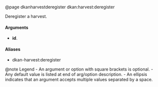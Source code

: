 @page dkanharvestderegister dkan:harvest:deregister

Deregister a harvest.

#### Arguments

- **id**.

#### Aliases

- dkan-harvest:deregister

@note <i class="fas fa-fire" style="color: #42b983"></i> Legend
    - An argument or option with square brackets is optional.
    - Any default value is listed at end of arg/option description.
    - An ellipsis indicates that an argument accepts multiple values separated by a space.
